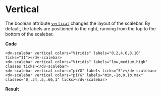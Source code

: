 # Vertical

The boolean attribute [`vertical`](/docs/vertical) changes the layout of the scalebar. By default, the labels are positioned to the right, running from the top to the bottom of the scalebar.

**Code**
```html{4}
<dv-scalebar vertical colors="Viridis" labels="0,2,4,6,8,10" ticks="11"></dv-scalebar>
<dv-scalebar vertical colors="Viridis" labels="low,medium,high" classes ticks></dv-scalebar>
<dv-scalebar vertical colors="piYG" labels ticks="5"></dv-scalebar>
<dv-scalebar vertical colors="piYG" labels="min,-1σ,0,1σ,max" classes="0,.34,.5,.66,1" ticks></dv-scalebar>
```

**Result**
<div class="row">
<dv-scalebar vertical colors="Viridis" labels="0,2,4,6,8,10" ticks="11"></dv-scalebar>
<dv-scalebar vertical colors="Viridis" labels="low,medium,high" classes ticks></dv-scalebar>
<dv-scalebar vertical colors="piYG" labels ticks="5"></dv-scalebar>
<dv-scalebar vertical colors="piYG" labels="min,-1σ,0,1σ,max" classes="0,.34,.5,.66,1" ticks></dv-scalebar>
</div>
